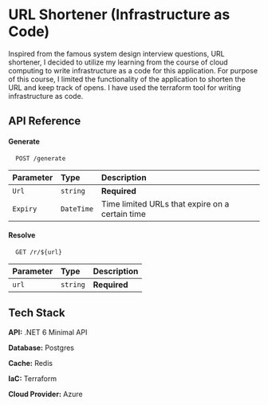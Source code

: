 
# URL Shortener (Infrastructure as Code) 

Inspired from the famous system design interview questions, URL shortener, I decided to utilize my
learning from the course of cloud computing to write infrastructure as a code for this application. For
purpose of this course, I limited the functionality of the application to shorten the URL and keep track
of opens. I have used the terraform tool for writing infrastructure as code.


## API Reference

#### Generate

```http
  POST /generate
```

| Parameter | Type     | Description                |
| :-------- | :------- | :------------------------- |
| `Url` | `string` | **Required** |
| `Expiry` | `DateTime` | Time limited URLs that expire on a certain time |

#### Resolve

```http
  GET /r/${url}
```

| Parameter | Type     | Description                       |
| :-------- | :------- | :-------------------------------- |
| `url`      | `string` | **Required**|



## Tech Stack

**API:** .NET 6 Minimal API

**Database:** Postgres

**Cache:** Redis

**IaC:** Terraform

**Cloud Provider:** Azure


